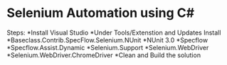 # Selenium Automation using C#

Steps: 
	*Install Visual Studio
	*Under Tools/Extenstion and Updates Install
	*Baseclass.Contrib.SpecFlow.Selenium.NUnit
	*NUnit 3.0
	*Specflow 
	*Specflow.Assist.Dynamic
	*Selenium.Support
	*Selenium.WebDriver
	*Selenium.WebDriver.ChromeDriver
	*Clean and Build the solution
